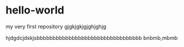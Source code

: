 # hello-world
my very first repository
gjgkjgkjgjghjghjg

hjdgdcjdskjsbbbbbbbbbbbbbbbbbbbbbbbbbbbbbbbbb
bnbmb,mbmb
